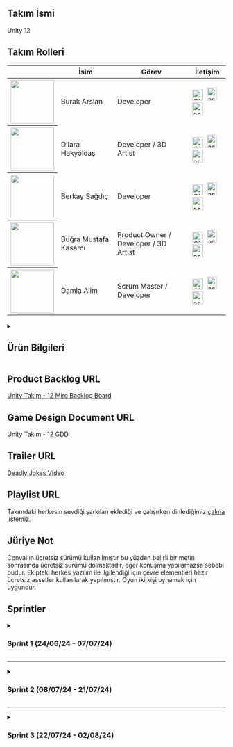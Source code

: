 ## Takım İsmi
Unity 12 
## Takım Rolleri
<table>
  <thead>
    <tr>
      <th></th>
      <th>İsim</th>
      <th>Görev</th>
      <th>İletişim</th>
    </tr>
  </thead>
  <tbody>
  <tr>
      <th>
        <img src ="https://github.com/user-attachments/assets/3f3e0f6f-3c0c-4043-9f4f-0631e6f6c468" width="100px" height="100px">
      </th>
      <td>Burak Arslan</td>
      <td>Developer</td>
      <td>
        <a href="https://github.com/Burak-droid"><img width="25" src="https://user-images.githubusercontent.com/25181517/192108372-f71d70ac-7ae6-4c0d-8395-51d8870c2ef0.png" alt="Git" title="Git"/></a>&nbsp;
        <a href="https://www.linkedin.com/in/burak-arslan-6844991b9/" target="blank"><img src="https://raw.githubusercontent.com/rahuldkjain/github-profile-readme-generator/master/src/images/icons/Social/linked-in-alt.svg" alt="asdsad" height="30" width="22" /></a>&nbsp;
        <a href="#" target="blank"><img src="https://raw.githubusercontent.com/rahuldkjain/github-profile-readme-generator/master/src/images/icons/Social/instagram.svg" alt="asdasd" height="30" width="25" /></a>
      </td>
    </tr> 
    <tr>
      <th><img src ="https://github.com/user-attachments/assets/7f7f334d-6677-436a-9667-d514a84bbbcc" width="100px" height="100px"></th>
      <td>Dilara Hakyoldaş</td>
      <td>Developer / 3D Artist</td>
      <td>
        <a href="https://github.com/dilarahakyoldas"><img width="25" src="https://user-images.githubusercontent.com/25181517/192108372-f71d70ac-7ae6-4c0d-8395-51d8870c2ef0.png" alt="Git" title="Git"/></a>&nbsp;
        <a href="https://www.linkedin.com/in/dilarahakyoldas/" target="blank"><img src="https://raw.githubusercontent.com/rahuldkjain/github-profile-readme-generator/master/src/images/icons/Social/linked-in-alt.svg" alt="asdsad" height="30" width="22" /></a>&nbsp;
        <a href="https://www.instagram.com/noitsswizz/" target="blank"><img src="https://raw.githubusercontent.com/rahuldkjain/github-profile-readme-generator/master/src/images/icons/Social/instagram.svg" alt="asdasd" height="30" width="25" /></a>
      </td>
    </tr>
    <tr>
      <th><img src ="https://github.com/user-attachments/assets/fafbea25-7946-4fc7-8edd-3372fddd7081" width="100px" height="100px"></th>
      <td>Berkay Sağdıç</td>
      <td>Developer</td>
      <td>
        <a href="https://github.com/LariXv1"><img width="25" src="https://user-images.githubusercontent.com/25181517/192108372-f71d70ac-7ae6-4c0d-8395-51d8870c2ef0.png" alt="Git" title="Git"/></a>&nbsp;
        <a href="https://www.linkedin.com/in/berkay-sağdıç-b54754201?utm_source=share&utm_campaign=share_via&utm_content=profile&utm_medium=android_app" target="blank"><img src="https://raw.githubusercontent.com/rahuldkjain/github-profile-readme-generator/master/src/images/icons/Social/linked-in-alt.svg" alt="asdsad" height="30" width="22" /></a>&nbsp;
        <a href="https://www.instagram.com/berkaysgdc?igsh=YXcza25laHU2OXQ3" target="blank"><img src="https://raw.githubusercontent.com/rahuldkjain/github-profile-readme-generator/master/src/images/icons/Social/instagram.svg" alt="asdasd" height="30" width="25" /></a>
      </td>
    </tr>
    <tr>
      <th><img src ="https://github.com/user-attachments/assets/2600cf1e-6e07-4a6d-ad8c-aa3a39b1a4b2" width="100px" height="100px"></th>
      <td>Buğra Mustafa Kasarcı</td>
      <td>Product Owner / Developer / 3D Artist</td>
      <td>
        <a href="https://github.com/roketrig"><img width="25" src="https://user-images.githubusercontent.com/25181517/192108372-f71d70ac-7ae6-4c0d-8395-51d8870c2ef0.png" alt="Git" title="Git"/></a>&nbsp;
        <a href="https://www.linkedin.com/in/buğra-mustafa-kasarcı-823967248/" target="blank"><img src="https://raw.githubusercontent.com/rahuldkjain/github-profile-readme-generator/master/src/images/icons/Social/linked-in-alt.svg" alt="asdsad" height="30" width="22" /></a>&nbsp;
        <a href="https://www.instagram.com/azazel_sann?igsh=MWt1cjRsYmxubDc1eA==" target="blank"><img src="https://raw.githubusercontent.com/rahuldkjain/github-profile-readme-generator/master/src/images/icons/Social/instagram.svg" alt="asdasd" height="30" width="25" /></a>
      </td>
    </tr>
    <tr>
      <th><img src ="https://github.com/user-attachments/assets/74416517-eca8-48e5-a361-eb48b4c2d628" width="100px" height="100px"></th>
      <td>Damla Alim</td>
      <td>Scrum Master / Developer</td>
      <td>
        <a href="https://github.com/damlaalim"><img width="25" src="https://user-images.githubusercontent.com/25181517/192108372-f71d70ac-7ae6-4c0d-8395-51d8870c2ef0.png" alt="Git" title="Git"/></a>&nbsp;
        <a href="https://www.linkedin.com/in/damlaalim/" target="blank"><img src="https://raw.githubusercontent.com/rahuldkjain/github-profile-readme-generator/master/src/images/icons/Social/linked-in-alt.svg" alt="asdsad" height="30" width="22" /></a>&nbsp;
        <a href="https://www.instagram.com/lunaspatium/" target="blank"><img src="https://raw.githubusercontent.com/rahuldkjain/github-profile-readme-generator/master/src/images/icons/Social/instagram.svg" alt="asdasd" height="30" width="25" /></a>
      </td>
    </tr>
  </tbody>
</table>
<details>
  <summary>
  
  ## Ürün Bilgileri
  </summary>
  
  ## Logo
  <img src = "https://github.com/user-attachments/assets/4bbfad05-f79e-4dd4-804e-c0bea8abc216" width="210px" height="200px">  
  

  ## Ürün İsmi
  Deadly Jokes
  ## Ürün Açıklaması
  Bu oyun; doğa üstü bir diyarda geçen, oyuncuların bulmacalar çözerek ilerlemesini konu alan ve komedi unsurları içeren eşli bulmaca oyunudur.
  ## Ürün Özellikleri 
  * 3D 
  * Multiplayer - Photon Unity Networking (PUN)
  * Yapay zeka ile desteklenmiş NPC'ler (Convai - ücretsiz sürüm)
  * Gameanalytics
  ## Hedef Kitle 
  * 18-40 yaş arası gençler, yetişkinler, casual oyuncular<br>
  * Puzzle sevenler<br>
  * PC oyuncuları<br>
  * Eşli oyun oynamak isteyen oyuncular
  ## Ticarileştirme Mekaniği
  * Bu ürünün demosunun ücretsiz yayın platformlarında yayınlanmasına ve farklı bağış platformlarından oyunun geliştirilmesi için bağış toplanmasına karar verilmiştir.
<details>
  <summary> 
    <h2>Konsept Geliştirme</h2>
  </summary>
  
  ### Ana Hikaye
  * İki ana karakter, ölümlerinden sonra Azrail'in yanında çalışmaya başlar ve günahlarını hafifletmek için çeşitli görevleri tamamlamak zorundadır.
    * Görevler, çeşitli bulmacalar ve hikaye tabanlı mini gamelerden oluşur.
  ### Azrail'in Karakteri
  * Mizahi ve karizmatik, ama aynı zamanda disiplinli bir figür.
  * Oyunculara görevler verirken esprili ve alaycı bir dil kullanır.
  * Alkol düşkünlüğü zaman zaman oyun ilerleyişini etkileyebilir (örneğin, sarhoşken verdiği karmaşık görevler, konuşmalar).
  ### Sekreter ve Köpek
  * Sekreter, Azrail'in organizasyon işlerini yürütür ve oyunculara ipuçları verir.
  * Köpek, zaman zaman oyunculara yardım eder veya çeşitli bulmacaların çözümünde rol oynar.
  ### Kabul Kriterleri
  1. Görev, Azrail tarafından esprili bir şekilde oyuncuya sunulmalıdır.
  2. Bulmaca, belirli adımlarla çözülmeli ve oyuncuya ipuçları verilmelidir (sekreter veya köpek aracılığıyla).
  3. Bulmaca çözüldüğünde, oyuncu gerekli anahtarı veya ödülü almalıdır.
  4. Görev tamamlandığında, Azrail'den mizahi bir geri bildirim alınmalıdır.
  ### Ekstra Detaylar
  * Gözlük Kullanımı: Oyuncular, Azrail'in özel parti gözlüklerini kullanarak farklı bir boyutta bulmacaları çözebilirler ve bu boyutta ruhlarla iletişim kurabilirler.
  * İlerleyiş: Her görev ve bulmaca, oyuncuların hikayede ilerlemesini ve karakter gelişimlerini sağlar.

  ### 1. Mizahi ve Karizmatik Ana Karakter
  * Azrail'in Karakteri: Azrail'in alkol düşkünü, esprili ve alaycı tavrı, oyuna bir mizah katmanı ekler. Azrail'in diyalogları ve tepkileri, oyunculara sürekli olarak eğlenceli ve beklenmedik anlar yaşatır.
  * Sekreter ve Köpek: Azrail'in sekreteri ve köpeği ile olan etkileşimler, oyuna ekstra bir mizah ve derinlik katar.
  ### 2. Eşsiz Hikaye ve Görev Yapısı:
  * Ölümden Sonra Hayat: Oyunun ana hikayesi, oyuncuların ölümden sonra Azrail için çalışarak günahlarını hafifletmeye çalıştıkları bir dünyada geçer. Bu, alışılmadık ve ilgi çekici bir hikaye sunar.
  * Görevlerin Çeşitliliği: Puzzle ve mini oyunlar ile oyuncuya farklı bir deneyim sunulur. Görevler özeldir
  ### 3. Parti Gözlükleri
  * Parti Gözlükleri: Azrail'in favori parti gözlükleri, oyunculara oyunun görsellerini renkli ve canlı(filtre kafasında) hale getiren bir güç sağlar. Bu gözlükler, aynı zamanda oyuncuların ruhlarla iletişim kurmalarına olanak tanır.
  * Alternatif Boyutlar: Gözlüklerin kullanımıyla oyuncular farklı boyutlara geçer ve bu boyutlarda farklı bulmacalar çözebilirler.
  ### 4. Dinamik ve Etkileşimli Dünya
  * Dinamik NPC'ler: Oyunun dünyasında dinamik ve etkileşimli NPC'ler bulunur. Bu NPC'ler, ipuçları sağlayabilir ve oyunun hikayesini ilerletebilir.
  * Çevresel Etkileşimler: Oyuncular, çevreleriyle etkileşime girerek bulmacaları çözebilir.
  ### 5. Geri Bildirim ve İlerleme
  * Mizahi Geri Bildirimler: Oyuncular, görevleri tamamladıklarında veya başarısız olduklarında Azrail'den mizahi geri bildirimler alır. Bu geri bildirimler, oyunun mizahını ve eğlencesini artırır.
  * Kademeli İlerleme ve Geril Bildirim: Oyuncular, her görev ve bulmacayla birlikte Azrail'in güvenini kazanır ve cennete giden yolda ilerler. Bu ilerleme, oyunculara sürekli bir başarı hissi verir.
  ### 6. Çift Oyuncu Modu
  * Ekip Çalışması: Oyuncular, iki kişi olarak Azrail için çalışır ve görevleri birlikte tamamlarlar. Bu, oyuncular arasında işbirliği ve iletişimi teşvik eder.
</details>

</details>

## Product Backlog URL
<a href = "https://miro.com/app/board/uXjVK39cXO8=/?share_link_id=103924746273" target ="blank">Unity Takım - 12 Miro Backlog Board</a>
## Game Design Document URL
<a href = "https://docs.google.com/document/d/1C1wG88VrsLhP53gUKr8G70yUAR4o-WW5Pq4IXdTWvxo/edit?usp=sharing" target ="blank">Unity Takım - 12 GDD</a>
## Trailer URL
<a href="">Deadly Jokes Video</a>
## Playlist URL
Takımdaki herkesin sevdiği şarkıları eklediği ve çalışırken dinlediğimiz <a href = "https://open.spotify.com/playlist/23c1J5wlWcOJ7yCkH58QOq?si=e7ad3a4ede594fa0" target ="blank">çalma listemiz.</a>
## Jüriye Not
Convai'ın ücretsiz sürümü kullanılmıştır bu yüzden belirli bir metin sonrasında ücretsiz sürümü dolmaktadır, eğer konuşma yapılamazsa sebebi budur. Ekipteki herkes yazılım ile ilgilendiği için çevre elementleri hazır ücretsiz assetler kullanılarak yapılmıştır. Oyun iki kişi oynamak için uygundur.
## Sprintler

<details>
  <summary><h3>Sprint 1 (24/06/24 - 07/07/24)</h3></summary>
      <details>
        <summary><h3>Sprint Planning & Sprint Process</h3></summary>
  
  * <b>Sprint içinde tamamlanması tahmin edilen puan:</b> 45
  * <b>Puan tamamlama mantığı:</b> İlk Sprint için bitirilmesi istenilen puan sayısı 45 olarak belirlenmiştir ve hedefe ulaşılmıştır.
  * <b>Daily Scrum:</b> Daily Scrum toplantılarının istisnalar haricinde Whatsapp üzerinden yapılmasına karar verilmiştir.

    ## Daily Scrum Görselleri

      <a href="https://imgur.com/a/znl8tDg">Daily Scrum Görselleri</a>

    <details>
      <summary><h3>Sprint Board Updates (Screenshots)</h3></summary>
      Sprint Task Puanı 100 puan olarak belirlenmiştir.
      
     <a href="https://imgur.com/a/6f7ivHv">Sprint Board Görselleri</a>



      ## Tasklerde Kullandığımız Etkiketler:
      ![image](https://github.com/damlaalim/bootcamp-12/assets/90152361/f0f668d1-d77d-4515-8865-8a26d3338365)

      
    </details>
      
      ## Ürün Görselleri
      <a href="https://imgur.com/a/jaw2WMq" target="_blank">Ürün Görselleri</a>
    </details>
  
    <details>
      <summary><h3> Sprint Review & Sprint Retrospective</h3></summary>
      
      * <b>Sprint Review Katılımcıları:</b> Damla Alim, Burak Arslan, Berkay Sağdıç, Buğra Mustafa Kasarcı, Dilara Hakyoldaş 
      * <b>Sprint Review:</b> Alınan Kararlar,
        1. Oyunun temasında renklendirmenin ve ışıklandırmanın nasıl olacağı tartışılmıştır.
        2. Level design ve modelleme konusunda görevlendirmeler yapılmıştır.
        3. Daily scrumlar hakkında konuşulmuştur.
        4. Tasklerin daha detaylandırılacabileceği konuşulmuştur.

      * <b>Sprint Retrospective:</b>
        1. Ekip içi iletişimde temel uygulama olarak discordun kullanılması amaçlanmıştır.
        2. Daha sıkı çalışılması gerektiği vurgulanmıştır.
      
    </details>
</details>
<hr>
<details>
  <summary><h3>Sprint 2 (08/07/24 - 21/07/24)</h3></summary>
  <details>
        <summary><h3>Sprint Planning & Sprint Process</h3></summary>
  
  * <b>Sprint içinde tamamlanması tahmin edilen puan:</b> 45
  * <b>Puan tamamlama mantığı:</b> Sprint için bitirilmesi istenilen puan sayısı 45 olarak belirlenmiştir ve hedefe ulaşılmıştır.<br>

    ## Sprint Board Updates (Screenshots)
      Sprint Task Puanı 87 puan olarak belirlenmiştir. 82 puan tamamlanabilmiştir.

      <a href="https://imgur.com/a/X4QkUrd" target="_blank">Sprint Board Görselleri (OUA Bootcamp U12)</a>
    ## Ürün Görselleri 
      <a href="https://imgur.com/a/UFcLccG" target="_blank">Ürün Görselleri (OUA Bootcamp U12)</a><br>
    ## Daily Scrum Görselleri
      <a href="https://imgur.com/a/DSqSmpg">Daily Scrum Görselleri (OUA Bootcamp U12)</a>
    </details>
    <details>
      <summary><h3> Sprint Review & Sprint Retrospective</h3></summary>
      
      * <b>Sprint Review Katılımcıları:</b> Damla Alim, Berkay Sağdıç, Buğra Mustafa Kasarcı
      * <b>Sprint Review:</b> Alınan Kararlar,
        1. Aralıksız her gün daily scrum yapılması ve ekibin bu şekilde motive edilmesi - iletişiminin güçlendirilmesine karar verilmiştir.
        2. Görevlerin önceliklendirilmesi yapılmıştır.
        3. Backlog güncellenmiştir.

      * <b>Sprint Retrospective:</b>
        1. Daha sıkı çalışılması gerektiği konuşulmuştur.
        2. Daha sık toplantı yapılmasına karar verilmiştir.
      
    </details>
</details>
<hr>
<details>
  <summary><h3>Sprint 3 (22/07/24 - 02/08/24)</h3></summary>
  <details>
    <summary><h3>Sprint Planning & Sprint Process</h3></summary>
    
  * <b>Sprint içinde tamamlanması tahmin edilen puan:</b> 45
  * <b>Puan tamamlama mantığı:</b> Sprint için bitirilmesi istenilen puan sayısı 45 olarak belirlenmiştir ve hedefe ulaşılmıştır.<br>

      ## Sprint Board Updates (Screenshots)
      Sprint Task Puanı 115 puan olarak belirlenmiştir. Hedef ulaşılmıştır.

      <a href="https://imgur.com/a/5o6gipF" target="_blank">Sprint Board Görselleri (OUA Bootcamp U12)</a>
       ## Ürün Görselleri 
      <a href="https://imgur.com/a/u0UvjGS" target="_blank">Ürün Görselleri (OUA Bootcamp U12)</a><br>
      ## Daily Scrum Görselleri
      <a href="https://imgur.com/a/EKUXDax">Daily Scrum Görselleri (OUA Bootcamp U12)</a>
  </details>
  <details>
      <summary><h3> Sprint Review & Sprint Retrospective</h3></summary>

  * <b>Sprint Review Katılımcıları:</b> Damla Alim, Berkay Sağdıç, Buğra Mustafa Kasarcı, Dilara Hakyoldaş, Burak Arslan
  * <b>Sprint Review:</b> Alınan Kararlar,
    1. Projenin geliştirilme süreci boyunca takımın iletişimi ve takım ruhunun korunmuş olması hakkında konuşuldu.
    2. Oyuna hedeflenen özellikler entegre edilmiştir.
    3. Genel ilerleyiş hakkında değerlendirme yapıldı ve test edildi.
   
  * <b>Sprint Retrospective:</b>
     1. İlerleyen dönemde iletişimde kalınması hakkında konuşulmuştur.
    
  </details>
</details>
